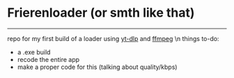 # Frierenloader (or smth like that)
---

repo for my first build of a loader using [yt-dlp](https://github.com/yt-dlp/yt-dlp) and [ffmpeg](https://github.com/FFmpeg/FFmpeg) \n things to-do:
* a .exe build
* recode the entire app
* make a proper code for this (talking about quality/kbps)
